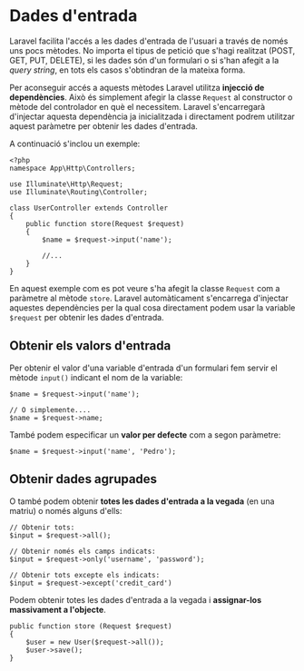 # Dades d'entrada

Laravel facilita l'accés a les dades d'entrada de l'usuari a través de només uns pocs mètodes. No importa el tipus de petició que s'hagi realitzat (POST, GET, PUT, DELETE), si les dades són d'un formulari o si s'han afegit a la _query string_, en tots els casos s'obtindran de la mateixa forma.

Per aconseguir accés a aquests mètodes Laravel utilitza **injecció de dependències**. Això és simplement afegir la classe `Request` al constructor o mètode del controlador en què el necessitem. Laravel s'encarregarà d'injectar aquesta dependència ja inicialitzada i directament podrem utilitzar aquest paràmetre per obtenir les dades d'entrada. 

A continuació s'inclou un exemple:

```
<?php
namespace App\Http\Controllers;

use Illuminate\Http\Request;
use Illuminate\Routing\Controller;

class UserController extends Controller
{
    public function store(Request $request)
    {
        $name = $request->input('name');

        //...
    }
}
```

En aquest exemple com es pot veure s'ha afegit la classe `Request` com a paràmetre al mètode `store`. Laravel automàticament s'encarrega d'injectar aquestes dependències per la qual cosa directament podem usar la variable `$request` per obtenir les dades d'entrada.

## Obtenir els valors d'entrada

Per obtenir el valor d'una variable d'entrada d'un formulari fem servir el mètode `input()` indicant el nom de la variable:

```
$name = $request->input('name');

// O simplemente....
$name = $request->name;
```

També podem especificar un **valor per defecte** com a segon paràmetre:

`$name = $request->input('name', 'Pedro');`

## Obtenir dades agrupades

O també podem obtenir **totes les dades d'entrada a la vegada** (en una matriu) o només alguns d'ells:

```
// Obtenir tots: 
$input = $request->all();

// Obtenir només els camps indicats: 
$input = $request->only('username', 'password');

// Obtenir tots excepte els indicats:
$input = $request->except('credit_card')
```

Podem obtenir totes les dades d'entrada a la vegada i **assignar-los massivament a l'objecte**.

```
public function store (Request $request)
{
    $user = new User($request->all());
    $user->save();
}
```